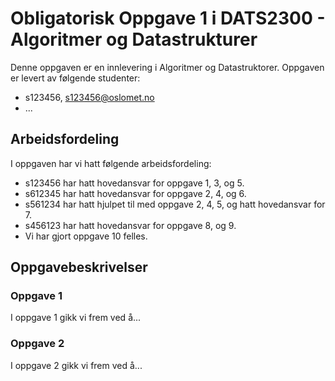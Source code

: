 # Obligatorisk Oppgave 1 i DATS2300 - Algoritmer og Datastrukturer

Denne oppgaven er en innlevering i Algoritmer og Datastruktorer.
Oppgaven er levert av følgende studenter:
* s123456, s123456@oslomet.no
* ...

## Arbeidsfordeling
I oppgaven har vi hatt følgende arbeidsfordeling:
* s123456 har hatt hovedansvar for oppgave 1, 3, og 5.
* s612345 har hatt hovedansvar for oppgave 2, 4, og 6.
* s561234 har hatt hjulpet til med oppgave 2, 4, 5, og hatt hovedansvar for 7.
* s456123 har hatt hovedansvar for oppgave 8, og 9.
* Vi har gjort oppgave 10 felles.

## Oppgavebeskrivelser

### Oppgave 1
I oppgave 1 gikk vi frem ved å...

### Oppgave 2
I oppgave 2 gikk vi frem ved å...